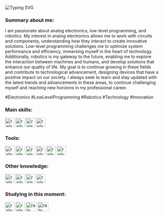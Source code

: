 ![Typing SVG](https://readme-typing-svg.herokuapp.com/?color=AguilaDavid&size=35&center=true&vCenter=true&width=1000&lines=Hello,+my+name+is+David+Diaz;I'm+21+years+old;I+study+Electrical+and+computer+engineering;Be+Welcome!+)

### Summary about me:
I am passionate about analog electronics, low-level programming, and robotics. My interest in analog electronics allows me to work with circuits and components, understanding how they interact to create innovative solutions. Low-level programming challenges me to optimize system performance and efficiency, immersing myself in the heart of technology. Additionally, robotics is my gateway to the future, enabling me to explore the interaction between machines and humans, and develop solutions that enhance our quality of life. My goal is to continue growing in these fields and contribute to technological advancement, designing devices that have a positive impact on our society. I always seek to learn and stay updated with the latest trends and advancements in these areas, to continue challenging myself and reaching new horizons in my professional career. 

#Electronics #LowLevelProgramming #Robotics #Technology #Innovation

### Main skills:

<img src="https://cdn.jsdelivr.net/gh/devicons/devicon/icons/cplusplus/cplusplus-original.svg" alt="rails" width="30" height="30" style="max-width:100%;"></img>
<img src="https://cdn.jsdelivr.net/gh/devicons/devicon/icons/csharp/csharp-original.svg" alt="rails" width="30" height="30" style="max-width:100%;"></img>
<img src="https://cdn.jsdelivr.net/gh/devicons/devicon/icons/c/c-original.svg" alt="rails" width="30" height="30" style="max-width:100%;"></img>
<img src="https://cdn.jsdelivr.net/gh/devicons/devicon/icons/matlab/matlab-original.svg" alt="rails" width="30" height="30" style="max-width:100%;"></img>
          
### Tools:
<img src="https://cdn.jsdelivr.net/gh/devicons/devicon/icons/vscode/vscode-original.svg" alt="rails" width="30" height="30" style="max-width:100%;"></img>
<img src="https://cdn.jsdelivr.net/gh/devicons/devicon/icons/qt/qt-original.svg" alt="rails" width="30" height="30" style="max-width:100%;"></img>
<img src="https://cdn.jsdelivr.net/gh/devicons/devicon/icons/visualstudio/visualstudio-plain.svg" alt="rails" width="30" height="30" style="max-width:100%;"></img>
<img src="https://cdn.jsdelivr.net/gh/devicons/devicon/icons/windows8/windows8-original.svg" alt="rails" width="30" height="30" style="max-width:100%;"></img>
<img src="https://cdn.jsdelivr.net/gh/devicons/devicon/icons/github/github-original.svg" alt="rails" width="30" height="30" style="max-width:100%;"></img>
<img src="https://cdn.jsdelivr.net/gh/devicons/devicon/icons/sourcetree/sourcetree-original.svg" alt="rails" width="30" height="30" style="max-width:100%;"></img>

### Other knowledge:
<img src="https://cdn.jsdelivr.net/gh/devicons/devicon/icons/inkscape/inkscape-original.svg" alt="rails" width="30" height="30" style="max-width:100%;"></img>
<img src="https://cdn.jsdelivr.net/gh/devicons/devicon/icons/arduino/arduino-original.svg" alt="rails" width="30" height="30" style="max-width:100%;"></img>
<img src="https://cdn.jsdelivr.net/gh/devicons/devicon/icons/linux/linux-original.svg" alt="rails" width="30" height="30" style="max-width:100%;"></img>
<img src="https://img.utdstc.com/icon/dd0/63d/dd063d7a281981d84172c7886769c5913ab267b894cecae00fb600d47200fe3a:200" alt="rails" width="30" height="30" style="max-width:100%;"></img>

### Studying in this moment:
<img src="https://cdn.jsdelivr.net/gh/devicons/devicon/icons/postgresql/postgresql-original.svg" alt="rails" width="30" height="30" style="max-width:100%;"></img>
<img src="https://cdn.jsdelivr.net/gh/devicons/devicon/icons/python/python-original.svg" alt="rails" width="30" height="30" style="max-width:100%;"></img>
<img src="https://upload.wikimedia.org/wikipedia/commons/8/87/Sql_data_base_with_logo.png" alt="rails" width="35" height="30" style="max-width:100%;"></img>
<img src="https://play-lh.googleusercontent.com/VIpd7Bc4mnkfzlRfhF5tZDmTmE-JjGVkhclaRS_xAPcIQNaiJF0dW3STSkOz0oTx4g0" alt="rails" width="35" height="30" style="max-width:100%;"></img>
